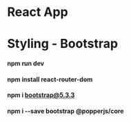 # React App
# Styling - Bootstrap

#### npm run dev

#### npm install react-router-dom

#### npm i bootstrap@5.3.3

#### npm i --save bootstrap @popperjs/core

